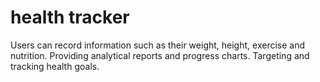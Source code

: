 # health tracker 
 Users can record information such as their weight, height, exercise and nutrition. Providing analytical reports and progress charts. Targeting and tracking health goals.
